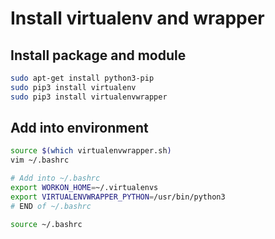 # Install virtualenv and wrapper

## Install package and module 
```bash
sudo apt-get install python3-pip
sudo pip3 install virtualenv
sudo pip3 install virtualenvwrapper
```
## Add into environment
```bash
source $(which virtualenvwrapper.sh)
vim ~/.bashrc
```
```bash
# Add into ~/.bashrc
export WORKON_HOME=~/.virtualenvs
export VIRTUALENVWRAPPER_PYTHON=/usr/bin/python3
# END of ~/.bashrc
```
```bash
source ~/.bashrc
```

